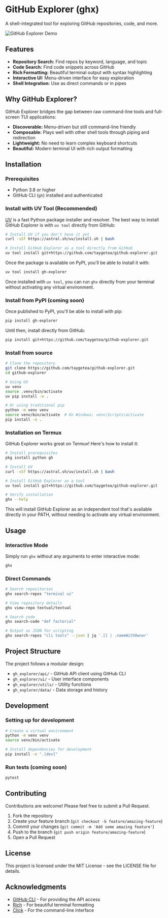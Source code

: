 # GitHub Explorer (ghx)

A shell-integrated tool for exploring GitHub repositories, code, and more.

![GitHub Explorer Demo](https://github.com/taygetea/github-explorer/raw/master/docs/demo.gif)

## Features

- **Repository Search:** Find repos by keyword, language, and topic
- **Code Search:** Find code snippets across GitHub
- **Rich Formatting:** Beautiful terminal output with syntax highlighting
- **Interactive UI:** Menu-driven interface for easy exploration
- **Shell Integration:** Use as direct commands or in pipes

## Why GitHub Explorer?

GitHub Explorer bridges the gap between raw command-line tools and full-screen TUI applications:

- **Discoverable:** Menu-driven but still command-line friendly
- **Composable:** Plays well with other shell tools through piping and redirection
- **Lightweight:** No need to learn complex keyboard shortcuts
- **Beautiful:** Modern terminal UI with rich output formatting

## Installation

### Prerequisites

- Python 3.8 or higher
- GitHub CLI (`gh`) installed and authenticated

### Install with UV Tool (Recommended)

[UV](https://github.com/astral-sh/uv) is a fast Python package installer and resolver. The best way to install GitHub Explorer is with `uv tool` directly from GitHub:

```bash
# Install UV if you don't have it yet
curl -sSf https://astral.sh/uv/install.sh | bash

# Install GitHub Explorer as a tool directly from GitHub
uv tool install git+https://github.com/taygetea/github-explorer.git
```

Once the package is available on PyPI, you'll be able to install it with:

```bash
uv tool install gh-explorer
```

Once installed with `uv tool`, you can run `ghx` directly from your terminal without activating any virtual environment.

### Install from PyPI (coming soon)

Once published to PyPI, you'll be able to install with pip:

```bash
pip install gh-explorer
```

Until then, install directly from GitHub:

```bash
pip install git+https://github.com/taygetea/github-explorer.git
```

### Install from source

```bash
# Clone the repository
git clone https://github.com/taygetea/github-explorer.git
cd github-explorer

# Using UV
uv venv
source .venv/bin/activate
uv pip install -e .

# Or using traditional pip
python -m venv venv
source venv/bin/activate  # On Windows: venv\Scripts\activate
pip install -e .
```

### Installation on Termux

GitHub Explorer works great on Termux! Here's how to install it:

```bash
# Install prerequisites
pkg install python gh

# Install UV
curl -sSf https://astral.sh/uv/install.sh | bash

# Install GitHub Explorer as a tool
uv tool install git+https://github.com/taygetea/github-explorer.git

# Verify installation
ghx --help
```

This will install GitHub Explorer as an independent tool that's available directly in your PATH, without needing to activate any virtual environment.

## Usage

### Interactive Mode

Simply run `ghx` without any arguments to enter interactive mode:

```bash
ghx
```

### Direct Commands

```bash
# Search repositories
ghx search-repos "terminal ui"

# View repository details
ghx view-repo textual/textual

# Search code
ghx search-code "def factorial"

# Output as JSON for scripting
ghx search-repos "cli tools" --json | jq '.[] | .nameWithOwner'
```

## Project Structure

The project follows a modular design:

- `gh_explorer/api/` - GitHub API client using GitHub CLI
- `gh_explorer/ui/` - User interface components
- `gh_explorer/utils/` - Utility functions
- `gh_explorer/data/` - Data storage and history

## Development

### Setting up for development

```bash
# Create a virtual environment
python -m venv venv
source venv/bin/activate

# Install dependencies for development
pip install -e ".[dev]"
```

### Run tests (coming soon)

```bash
pytest
```

## Contributing

Contributions are welcome! Please feel free to submit a Pull Request.

1. Fork the repository
2. Create your feature branch (`git checkout -b feature/amazing-feature`)
3. Commit your changes (`git commit -m 'Add some amazing feature'`)
4. Push to the branch (`git push origin feature/amazing-feature`)
5. Open a Pull Request

## License

This project is licensed under the MIT License - see the LICENSE file for details.

## Acknowledgments

- [GitHub CLI](https://cli.github.com/) - For providing the API access
- [Rich](https://github.com/Textualize/rich) - For beautiful terminal formatting
- [Click](https://click.palletsprojects.com/) - For the command-line interface